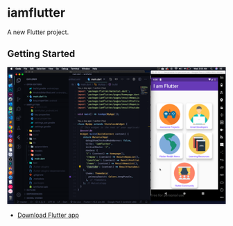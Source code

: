 # iamflutter

A new Flutter project.

## Getting Started
![A Flutter Resources App using Futter ](https://github.com/JaveedIshaq/iamFlutterDigitalHackfair/blob/master/Screenshot%202020-02-19%20at%202.00.26%20AM.png?raw=true)

- [Download Flutter app](https://github.com/JaveedIshaq/iamFlutterDigitalHackfair/blob/master/iamflutter.apk)


